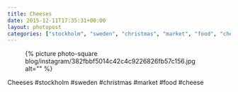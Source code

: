 ```yaml
---
title: Cheeses
date: 2015-12-11T17:35:31+00:00
layout: photopost
categories: ["stockholm", "sweden", "christmas", "market", "food", "cheese", "photos", "instagram"]
---
```


<figure class="photo photo--square">
  {% picture photo-square blog/instagram/382fbbf5014c42c4c9226826fb57c156.jpg alt="" %}
</figure>

Cheeses
#stockholm #sweden #christmas #market #food #cheese
